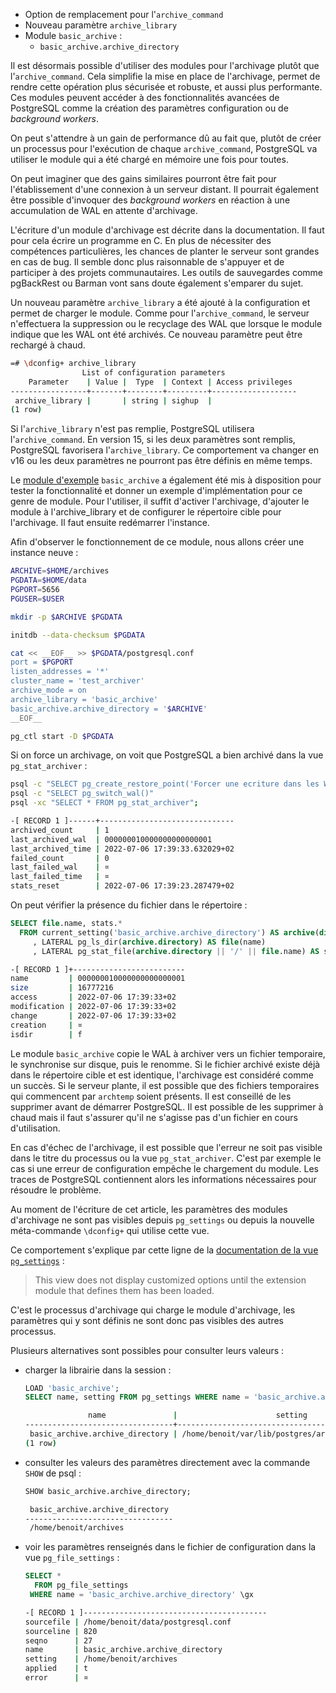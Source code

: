 <!--
Les commits sur ce sujet sont :

* https://www.postgresql.org/message-id/E1nFhTB-0006Ib-DD@gemulon.postgresql.org

Discussion

* http://postgr.es/m/20220202224433.GA1036711@nathanxps13

-->

<div class="slide-content">

 * Option de remplacement pour l'`archive_command`
 * Nouveau paramètre `archive_library`
 * Module `basic_archive` :
   + `basic_archive.archive_directory`

</div>

<div class="notes">

Il est désormais possible d'utiliser des modules pour l'archivage plutôt que
l'`archive_command`. Cela simplifie la mise en place de l'archivage, permet de
rendre cette opération plus sécurisée et robuste, et aussi plus performante.
Ces modules peuvent accéder à des fonctionnalités avancées de PostgreSQL comme
la création des paramètres configuration ou de _background workers_.

On peut s'attendre à un gain de performance dû au fait que, plutôt de créer un
processus pour l'exécution de chaque `archive_command`, PostgreSQL va utiliser
le module qui a été chargé en mémoire une fois pour toutes.

On peut imaginer que des gains similaires pourront être fait pour
l'établissement d'une connexion à un serveur distant. Il pourrait également
être possible d'invoquer des _background workers_ en réaction à une
accumulation de WAL en attente d'archivage.

L'écriture d'un module d'archivage est décrite dans la documentation. Il faut
pour cela écrire un programme en C. En plus de nécessiter des compétences
particulières, les chances de planter le serveur sont grandes en cas de bug. Il
semble donc plus raisonnable de s'appuyer et de participer à des projets
communautaires. Les outils de sauvegardes comme pgBackRest ou Barman vont sans
doute également s'emparer du sujet.

Un nouveau paramètre `archive_library` a été ajouté à la configuration et
permet de charger le module. Comme pour l'`archive_command`, le serveur
n'effectuera la suppression ou le recyclage des WAL que lorsque le module
indique que les WAL ont été archivés. Ce nouveau paramètre peut être rechargé à
chaud.

```sh
=# \dconfig+ archive_library
                List of configuration parameters
    Parameter    | Value |  Type  | Context | Access privileges
-----------------+-------+--------+---------+-------------------
 archive_library |       | string | sighup  |
(1 row)
```

Si l'`archive_library` n'est pas remplie, PostgreSQL utilisera
l'`archive_command`. En version 15, si les deux paramètres sont remplis,
PostgreSQL favorisera l'`archive_library`. Ce comportement va changer en v16 ou
les deux paramètres ne pourront pas être définis en même temps.

<!--
https://www.postgresql.org/message-id/9ee5d180-2c32-a1ca-d3d7-63a723f68d9a%40enterprisedb.com
-->

Le [module d'exemple](https://www.postgresql.org/docs/15/basic-archive.html)
`basic_archive` a également été mis à disposition pour tester la fonctionnalité
et donner un exemple d'implémentation pour ce genre de module. Pour l'utiliser,
il suffit d'activer l'archivage, d'ajouter le module à l'archive_library et de
configurer le répertoire cible pour l'archivage. Il faut ensuite redémarrer
l'instance.

Afin d'observer le fonctionnement de ce module, nous allons créer une instance
neuve :

```bash
ARCHIVE=$HOME/archives
PGDATA=$HOME/data
PGPORT=5656
PGUSER=$USER

mkdir -p $ARCHIVE $PGDATA

initdb --data-checksum $PGDATA

cat << __EOF__ >> $PGDATA/postgresql.conf
port = $PGPORT
listen_addresses = '*'
cluster_name = 'test_archiver'
archive_mode = on
archive_library = 'basic_archive'
basic_archive.archive_directory = '$ARCHIVE'
__EOF__

pg_ctl start -D $PGDATA
```

Si on force un archivage, on voit que PostgreSQL a bien archivé dans la vue
`pg_stat_archiver` :

```bash
psql -c "SELECT pg_create_restore_point('Forcer une ecriture dans les WAL.')"
psql -c "SELECT pg_switch_wal()"
psql -xc "SELECT * FROM pg_stat_archiver";
```
```sh
-[ RECORD 1 ]------+------------------------------
archived_count     | 1
last_archived_wal  | 000000010000000000000001
last_archived_time | 2022-07-06 17:39:33.632029+02
failed_count       | 0
last_failed_wal    | ¤
last_failed_time   | ¤
stats_reset        | 2022-07-06 17:39:23.287479+02
```

On peut vérifier la présence du fichier dans le répertoire :

```sql
SELECT file.name, stats.*
  FROM current_setting('basic_archive.archive_directory') AS archive(directory)
     , LATERAL pg_ls_dir(archive.directory) AS file(name)
     , LATERAL pg_stat_file(archive.directory || '/' || file.name) AS stats
```
```sh
-[ RECORD 1 ]+-------------------------
name         | 000000010000000000000001
size         | 16777216
access       | 2022-07-06 17:39:33+02
modification | 2022-07-06 17:39:33+02
change       | 2022-07-06 17:39:33+02
creation     | ¤
isdir        | f
```

Le module `basic_archive` copie le WAL à archiver vers un fichier temporaire,
le synchronise sur disque, puis le renomme. Si le fichier archivé existe déjà
dans le répertoire cible et est identique, l'archivage est considéré comme un
succès. Si le serveur plante, il est possible que des fichiers temporaires qui
commencent par `archtemp` soient présents. Il est conseillé de les supprimer
avant de démarrer PostgreSQL. Il est possible de les supprimer à chaud mais il
faut s'assurer qu'il ne s'agisse pas d'un fichier en cours d'utilisation.

En cas d'échec de l'archivage, il est possible que l'erreur ne soit pas visible
dans le titre du processus ou la vue `pg_stat_archiver`. C'est par exemple le
cas si une erreur de configuration empêche le chargement du module. Les traces
de PostgreSQL contiennent alors les informations nécessaires pour résoudre le
problème.

Au moment de l'écriture de cet article, les paramètres des modules d'archivage
ne sont pas visibles depuis `pg_settings` ou depuis la nouvelle méta-commande
`\dconfig+` qui utilise cette vue.

Ce comportement s'explique par cette ligne de la [documentation de la vue
`pg_settings`](https://www.postgresql.org/docs/current/view-pg-settings.html) :

> This view does not display customized options until the extension module that
> defines them has been loaded.

C'est le processus d'archivage qui charge le module d'archivage, les paramètres
qui y sont définis ne sont donc pas visibles des autres processus.

Plusieurs alternatives sont possibles pour consulter leurs valeurs :

* charger la librairie dans la session :

  ```sql
  LOAD 'basic_archive';
  SELECT name, setting FROM pg_settings WHERE name = 'basic_archive.archive_directory';
  ```
  ```sh
                name               |                      setting
  ---------------------------------+---------------------------------------------------
   basic_archive.archive_directory | /home/benoit/var/lib/postgres/archives/pgsql-15b3
  (1 row)
  ```

* consulter les valeurs des paramètres directement avec la commande `SHOW` de
  psql :

  ```sql
  SHOW basic_archive.archive_directory;
  ```
  ```sh
   basic_archive.archive_directory 
  ---------------------------------
   /home/benoit/archives
  ```

* voir les paramètres renseignés dans le fichier de configuration dans la vue
  `pg_file_settings` :

  ```sql
  SELECT *
    FROM pg_file_settings
   WHERE name = 'basic_archive.archive_directory' \gx
  ```
  ```sh
  -[ RECORD 1 ]-----------------------------------------
  sourcefile | /home/benoit/data/postgresql.conf
  sourceline | 820
  seqno      | 27
  name       | basic_archive.archive_directory
  setting    | /home/benoit/archives
  applied    | t
  error      | ¤
  ```

</div>
